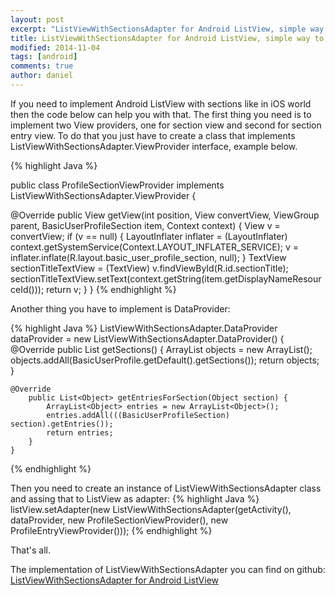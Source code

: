 ```yaml
---
layout: post
excerpt: "ListViewWithSectionsAdapter for Android ListView, simple way to implement list view with sections."
title: ListViewWithSectionsAdapter for Android ListView, simple way to implement list view with sections.
modified: 2014-11-04
tags: [android]
comments: true
author: daniel
---
```


If you need to implement Android ListView with sections like in iOS world then the code below can help you with that. The first thing you need is to implement two View providers, one for section view and second for section entry view. To do that you just have to create a class that implements ListViewWithSectionsAdapter.ViewProvider<T> interface, example below.

{% highlight Java %}

public class ProfileSectionViewProvider implements ListViewWithSectionsAdapter.ViewProvider<BasicUserProfileSection> {

@Override
public View getView(int position, View convertView, ViewGroup parent, BasicUserProfileSection item, Context context) {
    View v = convertView;
    if (v == null) {
        LayoutInflater inflater = (LayoutInflater) context.getSystemService(Context.LAYOUT_INFLATER_SERVICE);
        v = inflater.inflate(R.layout.basic_user_profile_section, null);
    }
    TextView sectionTitleTextView = (TextView) v.findViewById(R.id.sectionTitle);
    sectionTitleTextView.setText(context.getString(item.getDisplayNameResourceId()));
    return v;
    }
}
{% endhighlight %}

Another thing you have to implement is DataProvider:

{% highlight Java %}
ListViewWithSectionsAdapter.DataProvider dataProvider = new ListViewWithSectionsAdapter.DataProvider() {
    @Override
    public List<Object> getSections() {
        ArrayList<Object> objects = new ArrayList<Object>();
        objects.addAll(BasicUserProfile.getDefault().getSections());
        return objects;
    }

    @Override
        public List<Object> getEntriesForSection(Object section) {
            ArrayList<Object> entries = new ArrayList<Object>();
            entries.addAll(((BasicUserProfileSection) section).getEntries());
            return entries;
        }
    }
{% endhighlight %}

Then you need to create an instance of ListViewWithSectionsAdapter class and assing that to ListView as adapter:
{% highlight Java %}
listView.setAdapter(new ListViewWithSectionsAdapter(getActivity(), dataProvider, new ProfileSectionViewProvider(), new ProfileEntryViewProvider()));
{% endhighlight %}

That's all. 

The implementation of ListViewWithSectionsAdapter you can find on github: [ListViewWithSectionsAdapter for Android ListView](https://gist.github.com/danielmakurat/2ed33ef7a3d1100149ef)
